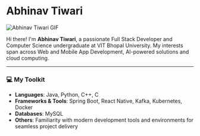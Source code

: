 # Abhinav Tiwari


![Abhinav Tiwari GIF](https://raw.githubusercontent.com/tiwaryfied/tiwaryfied/main/D:\Grind\Git/AbhinavTiwari.gif)


Hi there! I'm **Abhinav Tiwari**, a passionate Full Stack Developer and Computer Science undergraduate at VIT Bhopal University. My interests span across Web and Mobile App Development, AI-powered solutions and cloud computing.

---

### 💻 My Toolkit
- **Languages**: Java, Python, C++, C
- **Frameworks & Tools**: Spring Boot, React Native, Kafka, Kubernetes, Docker
- **Databases**: MySQL
- **Others**: Familiarity with modern development tools and environments for seamless project delivery





